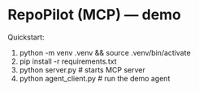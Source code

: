 # RepoPilot (MCP) — demo

Quickstart:
1. python -m venv .venv && source .venv/bin/activate
2. pip install -r requirements.txt
3. python server.py        # starts MCP server
4. python agent_client.py  # run the demo agent
